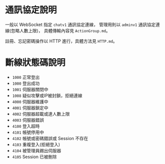 # 通訊協定說明
一般以 WebSocket 指定 `chatv1` 通訊協定連線，
管理用則以 `adminv1` 通訊協定連線(忽略人數上限)，
具體傳輸內容見 `ActionGroup.md`。

註冊、忘記密碼操作以 HTTP 進行，具體方法見 `HTTP.md`。

# 斷線狀態碼說明
* `1000` 正常登出
* `1000` 登出成功
* `1001` 伺服器關閉中
* `1008` 疑似攻擊或IP被封鎖，拒絕連線
* `4000` 伺服器維護中
* `4001` 伺服器鎖定中
* `4002` 伺服器超載或達人數上限
* `4003` 伺服器錯誤
* `4100` 登入超時
* `4101` 帳號停用中
* `4102` 帳號或密碼錯誤或 Session 不存在
* `4103` 重複登入(拒絕登入)
* `4104` 被管理員踢出伺服器
* `4105` Session 已被刪除